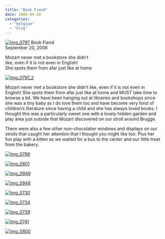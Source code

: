 ```yaml
---
title: "Book Fiend"
date: 2006-09-20
categories: 
  - "belgium"
  - "blog"
---
```


 [![Img_0797](http://soultravelers3new.local/images/2008/04/30/img_0797.png "Img_0797")](https://pub-ac94b3f306b24c0dba4238943c97f2e1.r2.dev/photos/uncategorized/2008/04/30/img_0797.png) Book Fiend  
September 20, 2006

Mozart never met a bookstore she didn’t  
like, even if it is not even in English!  
She spots them from afar just like at home

<!--more-->

[![Img_0797_2](http://soultravelers3new.local/images/2008/04/30/img_0797_2.png "Img_0797_2")](https://pub-ac94b3f306b24c0dba4238943c97f2e1.r2.dev/photos/uncategorized/2008/04/30/img_0797_2.png)

Mozart never met a bookstore she didn’t like, even if it is not even in English! She spots them from afar just like at home and MUST take time to browse a bit. We have been hanging out at libraries and bookshops since she was a tiny baby as I do love them too and have become very fond of children’s literature since having a child and she has always loved books. I thought this was a particularly sweet one with a lovely hidden garden and play area just outside that Mozart discovered on our stroll around Brugge.

There were also a few other non-chocolatier windows and displays on our strolls that caught her attention that I thought you might like too. Plus her fun play with a kitten as we waited for a bus to the center and our little treat from the bakery.

[![Img_0796](http://soultravelers3new.local/images/2008/04/30/img_0796.png "Img_0796")](https://pub-ac94b3f306b24c0dba4238943c97f2e1.r2.dev/photos/uncategorized/2008/04/30/img_0796.png)

[![Img_0801](http://soultravelers3new.local/images/2008/04/30/img_0801.png "Img_0801")](https://pub-ac94b3f306b24c0dba4238943c97f2e1.r2.dev/photos/uncategorized/2008/04/30/img_0801.png)

[![Img_0949](http://soultravelers3new.local/images/2008/04/30/img_0949.png "Img_0949")](https://pub-ac94b3f306b24c0dba4238943c97f2e1.r2.dev/photos/uncategorized/2008/04/30/img_0949.png)

[![Img_0948](http://soultravelers3new.local/images/2008/04/30/img_0948.png "Img_0948")](https://pub-ac94b3f306b24c0dba4238943c97f2e1.r2.dev/photos/uncategorized/2008/04/30/img_0948.png)

[![Img_0730](http://soultravelers3new.local/images/2008/04/30/img_0730.png "Img_0730")](https://pub-ac94b3f306b24c0dba4238943c97f2e1.r2.dev/photos/uncategorized/2008/04/30/img_0730.png)

[![Img_0734](http://soultravelers3new.local/images/2008/04/30/img_0734.png "Img_0734")](https://pub-ac94b3f306b24c0dba4238943c97f2e1.r2.dev/photos/uncategorized/2008/04/30/img_0734.png)

[![Img_0739](http://soultravelers3new.local/images/2008/04/30/img_0739.png "Img_0739")](https://pub-ac94b3f306b24c0dba4238943c97f2e1.r2.dev/photos/uncategorized/2008/04/30/img_0739.png)

[![Img_0741](http://soultravelers3new.local/images/2008/04/30/img_0741.png "Img_0741")](https://pub-ac94b3f306b24c0dba4238943c97f2e1.r2.dev/photos/uncategorized/2008/04/30/img_0741.png)

[![Img_0800](http://soultravelers3new.local/images/2008/04/30/img_0800.png "Img_0800")](https://pub-ac94b3f306b24c0dba4238943c97f2e1.r2.dev/photos/uncategorized/2008/04/30/img_0800.png)
